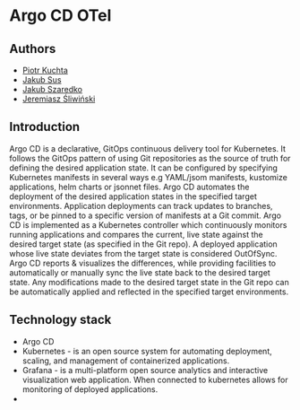 # Argo CD OTel

## Authors

- [Piotr Kuchta](https://github.com/kpiotr6)
- [Jakub Sus](https://github.com/Suselkowy)
- [Jakub Szaredko](https://github.com/Szaroslav)
- [Jeremiasz Śliwiński](https://github.com/Jeremiej19)

## Introduction

Argo CD is a declarative, GitOps continuous delivery tool for Kubernetes. It follows the GitOps pattern of using Git repositories as the source of truth for defining the desired application state. It can be configured by specifying Kubernetes manifests in several ways e.g YAML/jsom manifests, kustomize applications, helm charts or jsonnet files. Argo CD automates the deployment of the desired application states in the specified target environments. Application deployments can track updates to branches, tags, or be pinned to a specific version of manifests at a Git commit. Argo CD is implemented as a Kubernetes controller which continuously monitors running applications and compares the current, live state against the desired target state (as specified in the Git repo). A deployed application whose live state deviates from the target state is considered OutOfSync. Argo CD reports & visualizes the differences, while providing facilities to automatically or manually sync the live state back to the desired target state. Any modifications made to the desired target state in the Git repo can be automatically applied and reflected in the specified target environments.

## Technology stack

- Argo CD
- Kubernetes - is an open source system for automating deployment, scaling, and management of containerized applications.
- Grafana - is a multi-platform open source analytics and interactive visualization web application. When connected to kubernetes allows for monitoring of deployed applications.
- 
